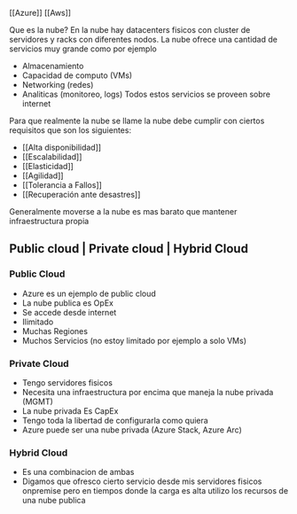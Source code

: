 [[Azure]]
[[Aws]]

Que es la nube?
En la nube hay datacenters fisicos con cluster de servidores y racks con diferentes nodos.
La nube ofrece una cantidad de servicios muy grande como por ejemplo
- Almacenamiento
- Capacidad de computo (VMs)
- Networking (redes)
- Analiticas (monitoreo, logs)
Todos estos servicios se proveen sobre internet

Para que realmente la nube se llame la nube debe cumplir con ciertos requisitos que son los siguientes:
- [[Alta disponibilidad]]
- [[Escalabilidad]]
- [[Elasticidad]]
- [[Agilidad]]
- [[Tolerancia a Fallos]]
- [[Recuperación ante desastres]]

Generalmente moverse a la nube es mas barato que mantener infraestructura propia

## Public cloud | Private cloud | Hybrid Cloud

### Public Cloud
- Azure es un ejemplo de public cloud
- La nube publica es OpEx
- Se accede desde internet
- Ilimitado
- Muchas Regiones
- Muchos Servicios (no estoy limitado por ejemplo a solo VMs)

### Private Cloud
- Tengo servidores fisicos
- Necesita una infraestructura por encima que maneja la nube privada (MGMT)
- La nube privada Es CapEx
- Tengo toda la libertad de configurarla como quiera
- Azure puede ser una nube privada (Azure Stack, Azure Arc)

### Hybrid Cloud
- Es una combinacion de ambas 
- Digamos que ofresco cierto servicio desde mis servidores fisicos onpremise pero en tiempos donde la carga es alta utilizo los recursos de una nube publica

